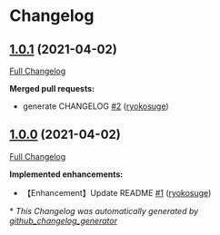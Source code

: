 # Changelog

## [1.0.1](https://github.com/ryokosuge/changelog-generator-sample/tree/1.0.1) (2021-04-02)

[Full Changelog](https://github.com/ryokosuge/changelog-generator-sample/compare/1.0.0...1.0.1)

**Merged pull requests:**

- generate CHANGELOG [\#2](https://github.com/ryokosuge/changelog-generator-sample/pull/2) ([ryokosuge](https://github.com/ryokosuge))

## [1.0.0](https://github.com/ryokosuge/changelog-generator-sample/tree/1.0.0) (2021-04-02)

[Full Changelog](https://github.com/ryokosuge/changelog-generator-sample/compare/e296b65a23af36d71be86ae72c4f423e1777be2e...1.0.0)

**Implemented enhancements:**

- 【Enhancement】Update README [\#1](https://github.com/ryokosuge/changelog-generator-sample/pull/1) ([ryokosuge](https://github.com/ryokosuge))



\* *This Changelog was automatically generated by [github_changelog_generator](https://github.com/github-changelog-generator/github-changelog-generator)*
